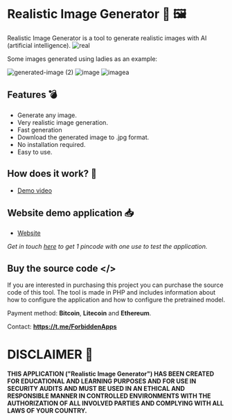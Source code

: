 # Realistic Image Generator 🤖 🖼️
Realistic Image Generator is a tool to generate realistic images with AI (artificial intelligence).
![real](https://github.com/ForbiddenApps/Realistic-Image-Generator/assets/164560634/63854d34-a149-467c-b4ed-bf8992d4da4d)

Some images generated using ladies as an example:

![generated-image (2)](https://github.com/ForbiddenApps/Realistic-Image-Generator/assets/164560634/4475c613-00ba-418c-ae4a-0683dba4778d)
![image](https://github.com/ForbiddenApps/Realistic-Image-Generator/assets/164560634/c513949a-0a29-4e8c-9a82-f95547a3dbca)
![imagea](https://github.com/ForbiddenApps/Realistic-Image-Generator/assets/164560634/00b82d2e-1d1a-4b7b-a0b8-b0afae6bb290)

## Features 💣

+ Generate any image.
+ Very realistic image generation.
+ Fast generation
+ Download the generated image to .jpg format.
+ No installation required.
+ Easy to use.

## How does it work? 🧪 

+ [Demo video](https://www.youtube.com/watch?v=NpCoUD3B8AM)

## Website demo application 📥

+ [Website](https://forbiddenapps.com/realistic-image-generator.php)

*Get in touch [here](https://t.me/ForbiddenApps) to get 1 pincode with one use to test the application.*

 ## Buy the source code </>
 
If you are interested in purchasing this project you can purchase the source code of this tool. The tool is made in PHP and includes information about how to configure the application and how to configure the pretrained model.

Payment method: **Bitcoin**, **Litecoin** and **Ethereum**.

Contact: **https://t.me/ForbiddenApps**

# DISCLAIMER 📜

**THIS APPLICATION ("Realistic Image Generator") HAS BEEN CREATED FOR EDUCATIONAL AND LEARNING PURPOSES AND FOR USE IN SECURITY AUDITS AND MUST BE USED IN AN ETHICAL AND RESPONSIBLE MANNER IN CONTROLLED ENVIRONMENTS WITH THE AUTHORIZATION OF ALL INVOLVED PARTIES AND COMPLYING WITH ALL LAWS OF YOUR COUNTRY.**

